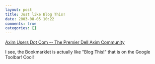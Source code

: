 ```yaml
---
layout: post
title: Just like Blog This!
date: 2003-08-05 10:22
comments: true
categories: []
---
```

<a title="Axim Users Dot Com -- The Premier Dell Axim Community" href="http://www.aximusers.com/">Axim Users Dot Com -- The Premier Dell Axim Community</a>

I see, the Bookmarklet is actually like "Blog This!" that is on the Google Toolbar! Cool!
